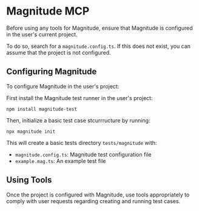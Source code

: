 # Magnitude MCP

Before using any tools for Magnitude, ensure that Magnitude is configured in the user's current project.

To do so, search for a `magnitude.config.ts`. If this does not exist, you can assume that the project is not configured.

## Configuring Magnitude

To configure Magnitude in the user's project:

First install the Magnitude test runner in the user's project:
```
npm install magnitude-test
```

Then, initialize a basic test case stcurrructure by running:
```
npx magnitude init
```

This will create a basic tests directory `tests/magnitude` with:
- `magnitude.config.ts`: Magnitude test configuration file
- `example.mag.ts`: An example test file

## Using Tools

Once the project is configured with Magnitude, use tools appropriately to comply with user requests regarding creating and running test cases.
